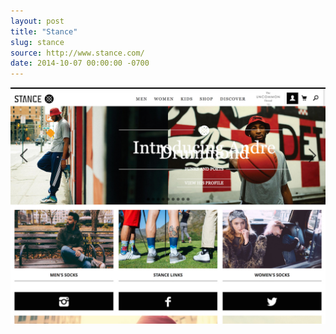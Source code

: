 ```yaml
---
layout: post 
title: "Stance"
slug: stance
source: http://www.stance.com/
date: 2014-10-07 00:00:00 -0700
---
```


<img src="/screenshots/stance.jpg">
